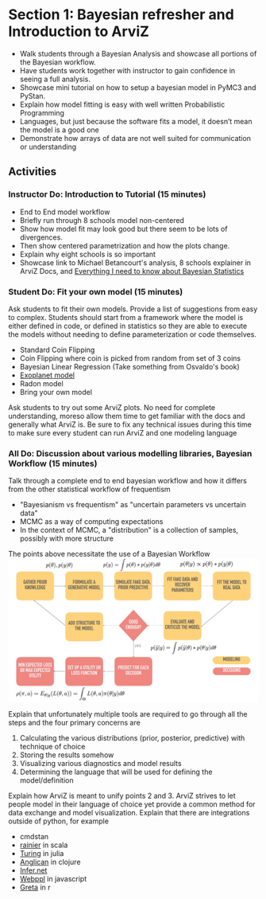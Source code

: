 # Section 1: Bayesian refresher and Introduction to ArviZ

* Walk students through a Bayesian Analysis and showcase all portions of the Bayesian workflow.  
* Have students work together with instructor to gain confidence in seeing a full analysis.
* Showcase mini tutorial on how to setup a bayesian model in PyMC3 and PyStan.
* Explain how model fitting is easy with well written Probabilistic Programming
* Languages, but just because the software fits a model, it doesn’t mean the model is a good one
* Demonstrate how arrays of data are not well suited for communication or understanding

## Activities
### Instructor Do: Introduction to Tutorial (15 minutes)
* End to End model workflow
* Briefly run through 8 schools model non-centered
* Show how model fit may look good but there seem to be lots of divergences.
* Then show centered parametrization and how the plots change.
* Explain why eight schools is so important
* Showcase link to Michael Betancourt's analysis, 8 schools explainer in ArviZ Docs,
and [Everything I need to know about Bayesian Statistics](https://statmodeling.stat.columbia.edu/2014/01/21/everything-need-know-bayesian-statistics-learned-eight-schools/)


### Student Do: Fit your own model (15 minutes)
Ask students to fit their own models. Provide a list of suggestions from easy to complex. 
Students should start from a framework
where the model is either defined in code, or defined in statistics so
they are able to execute the models without needing to define parameterization
or code themselves.

* Standard Coin Flipping
* Coin Flipping where coin is picked from random from set of 3 coins
* Bayesian Linear Regression (Take something from Osvaldo's book)
* [Exoplanet model](https://github.com/dfm/exoplanet)
* Radon model
* Bring your own model

Ask students to try out some ArviZ plots. No need for complete understanding,
moreso allow them time to get familiar with the docs and generally what ArviZ is.
Be sure to fix any technical issues during this time to make sure every student
can run ArviZ and one modeling language


### All Do: Discussion about various modelling libraries, Bayesian Workflow (15 minutes)
Talk through a complete end to end bayesian workflow and how it differs
from the other statistical workflow of frequentism

* "Bayesianism vs frequentism" as "uncertain parameters vs uncertain data"
* MCMC as a way of computing expectations
* In the context of MCMC, a "distribution" is a collection of samples, possibly with more structure

The points above necessitate the use of a Bayesian Workflow
![BayesianWorkflow](img/BayesianWorkflow.jpg)

Explain that unfortunately multiple tools are required to go through all the steps
and the four primary concerns are

1. Calculating the various distributions (prior, posterior, predictive) with technique of choice
2. Storing the results somehow
3. Visualizing various diagnostics and model results
4. Determining the language that will be used for defining the model/definition

Explain how ArviZ is meant to unify points 2 and 3. ArviZ strives to let people
model in their language of choice yet provide a common method for data
exchange  and model visualization. Explain that there are 
integrations outside of python, for example 
* cmdstan 
* [rainier](https://github.com/stripe/rainier) in scala
* [Turing](https://github.com/TuringLang/Turing.jl) in julia
* [Anglican](https://probprog.github.io/anglican/index.html) in clojure
* [Infer.net](https://dotnet.github.io/infer/)
* [Webppl](http://webppl.org/) in javascript
* [Greta](https://greta-stats.org/) in r
